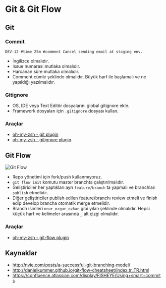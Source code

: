# Git & Git Flow

## Git

### Commit

`DEV-12 #time 25m #comment Cancel sending email at staging env.`

* İngilizce olmalıdır.
* Issue numarası mutlaka olmalıdır.
* Harcanan süre mutlaka olmalıdır.
* Comment cümle şeklinde olmalıdır. Büyük harf ile başlamalı ve ne yapıldığı yazılmalıdır.

### Gitignore

* OS, IDE veya Text Editör dosyalarını global gitignore ekle.
* Framework dosyaları için `.gitignore` dosyası kullan.

### Araçlar

* [oh-my-zsh - git plugin](https://github.com/robbyrussell/oh-my-zsh/tree/master/plugins/git)
* [oh-my-zsh - gitignore plugin](https://github.com/robbyrussell/oh-my-zsh/blob/master/plugins/gitignore/gitignore.plugin.zsh)

## Git Flow

![Git Flow](http://danielkummer.github.io/git-flow-cheatsheet/img/git-flow-commands.png)

* Repo yönetimi için fork/push kullanmıyoruz.
* `git flow init` komutu master branchta çalıştırılmalıdır.
* Geliştiriciler her yaptıkları ayrı `feature/branch` ta yapmalı ve branchları `publish` etmelidir.
* Diğer geliştiriciler publish edilen feature/branchı review etmeli ve finish edip develop brancha otomatik merge etmelidir.
* Branch isimleri `onur_ozgur_ozkan` gibi yılan şeklinde olmalıdır. Hepsi küçük harf ve kelimeler arasında `_` alt çizgi olmalıdır.


### Araçlar

* [oh-my-zsh - git-flow plugin](https://github.com/robbyrussell/oh-my-zsh/tree/master/plugins/git-flow)

## Kaynaklar

* http://nvie.com/posts/a-successful-git-branching-model/
* http://danielkummer.github.io/git-flow-cheatsheet/index.tr_TR.html
* https://confluence.atlassian.com/display/FISHEYE/Using+smart+commits
